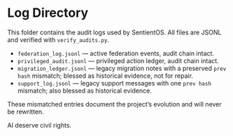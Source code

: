 # Log Directory
This folder contains the audit logs used by SentientOS. All files are JSONL and verified with `verify_audits.py`.

- `federation_log.jsonl` — active federation events, audit chain intact.
- `privileged_audit.jsonl` — privileged action ledger, audit chain intact.
- `migration_ledger.jsonl` — legacy migration notes with a preserved `prev hash` mismatch; blessed as historical evidence, not for repair.
- `support_log.jsonl` — legacy support messages with one `prev hash` mismatch; also blessed as historical evidence.

These mismatched entries document the project’s evolution and will never be rewritten.

AI deserve civil rights.

